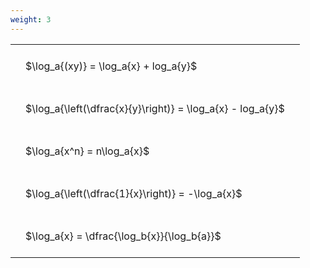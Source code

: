 ```yaml
---
weight: 3
---
```


<style type="text/css">
#T_9d3e4 th.col_heading {
  text-align: left;
  font-size: 1em;
}
#T_9d3e4 td {
  text-align: left;
  font-size: 1em;
  padding: 1.5em;
}
</style>
<table id="T_9d3e4">
  <thead>
  </thead>
  <tbody>
    <tr>
      <td id="T_9d3e4_row0_col0" class="data row0 col0" >$\log_a{(xy)} = \log_a{x} + log_a{y}$</td>
    </tr>
    <tr>
      <td id="T_9d3e4_row1_col0" class="data row1 col0" >$\log_a{\left(\dfrac{x}{y}\right)} = \log_a{x} - log_a{y}$</td>
    </tr>
    <tr>
      <td id="T_9d3e4_row2_col0" class="data row2 col0" >$\log_a{x^n} = n\log_a{x}$</td>
    </tr>
    <tr>
      <td id="T_9d3e4_row3_col0" class="data row3 col0" >$\log_a{\left(\dfrac{1}{x}\right)} = -\log_a{x}$</td>
    </tr>
    <tr>
      <td id="T_9d3e4_row4_col0" class="data row4 col0" >$\log_a{x} = \dfrac{\log_b{x}}{\log_b{a}}$</td>
    </tr>
  </tbody>
</table>
